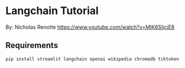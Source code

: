 # Langchain Tutorial
By: Nicholas Renotte
https://www.youtube.com/watch?v=MlK6SIjcjE8

## Requirements
    pip install streamlit langchain openai wikipedia chromadb tiktoken